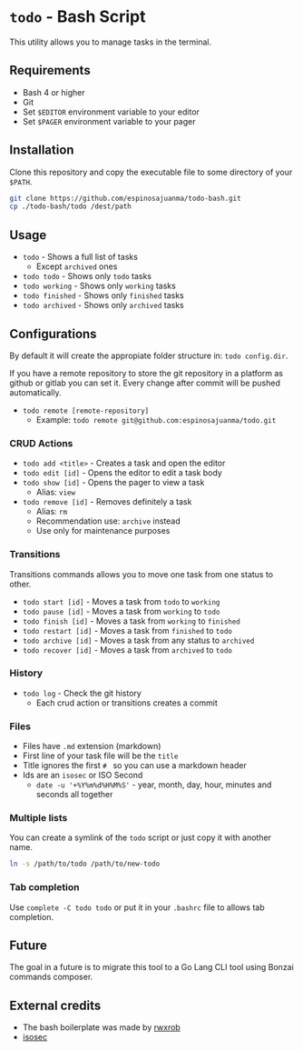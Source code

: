 # `todo` - Bash Script

This utility allows you to manage tasks in the terminal.

## Requirements

- Bash 4 or higher
- Git
- Set `$EDITOR` environment variable to your editor
- Set `$PAGER` environment variable to your pager

## Installation

Clone this repository and copy the executable file to some directory of
your `$PATH`.

```bash
git clone https://github.com/espinosajuanma/todo-bash.git
cp ./todo-bash/todo /dest/path
```

## Usage

- `todo` - Shows a full list of tasks
  - Except `archived` ones
- `todo todo` - Shows only `todo` tasks
- `todo working` - Shows only `working` tasks
- `todo finished` - Shows only `finished` tasks
- `todo archived` - Shows only `archived` tasks

## Configurations

By default it will create the appropiate folder structure in: `todo
config.dir`.

If you have a remote repository to store the git repository in a
platform as github or gitlab you can set it. Every change after commit
will be pushed automatically.

- `todo remote [remote-repository]`
  - Example: `todo remote git@github.com:espinosajuanma/todo.git`

### CRUD Actions

- `todo add <title>` - Creates a task and open the editor
- `todo edit [id]` - Opens the editor to edit a task body
- `todo show [id]` - Opens the pager to view a task
  - Alias: `view`
- `todo remove [id]` - Removes definitely a task
  - Alias: `rm`
  - Recommendation use: `archive` instead
  - Use only for maintenance purposes

### Transitions

Transitions commands allows you to move one task from one status to
other.

- `todo start [id]` - Moves a task from `todo` to `working`
- `todo pause [id]` - Moves a task from `working` to `todo`
- `todo finish [id]` - Moves a task from `working` to `finished`
- `todo restart [id]` - Moves a task from `finished` to `todo`
- `todo archive [id]` - Moves a task from any status to `archived`
- `todo recover [id]` - Moves a task from `archived` to `todo`

### History

- `todo log` - Check the git history
  - Each crud action or transitions creates a commit

### Files

- Files have `.md` extension (markdown)
- First line of your task file will be the `title`
- Title ignores the first `# ` so you can use a markdown header
- Ids are an `isosec` or ISO Second
  - `date -u '+%Y%m%d%H%M%S'` - year, month, day, hour, minutes and
    seconds all together

### Multiple lists

You can create a symlink of the `todo` script or just copy it with
another name.

```bash
ln -s /path/to/todo /path/to/new-todo
```

### Tab completion

Use `complete -C todo todo` or put it in your `.bashrc` file to allows
tab completion.

## Future

The goal in a future is to migrate this tool to a Go Lang CLI tool using
Bonzai commands composer.

## External credits

- The bash boilerplate was made by [rwxrob](https://github.com/rwxrob/template-bash-command)
- [isosec](https://github.com/rwxrob/zet/tree/110a0b86436b4ee5f0b845cde3c87b36dba3faf5/20210502052620)
